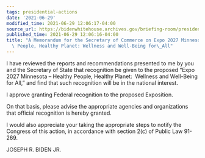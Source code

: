 ```yaml
---
tags: presidential-actions
date: '2021-06-29'
modified_time: 2021-06-29 12:06:17-04:00
source_url: https://bidenwhitehouse.archives.gov/briefing-room/presidential-actions/2021/06/29/a-memorandum-for-the-secretary-of-commerce-on-expo-2027-minnesota-healthy-people-healthy-planet-wellness-and-well-being-for-all/
published_time: 2021-06-29 12:06:16-04:00
title: "A Memorandum for the Secretary of Commerce on Expo 2027 Minnesota \u2013 Healthy\
  \ People, Healthy Planet: Wellness and Well-Being for\_All"
---
```

 
I have reviewed the reports and recommendations presented to me by you
and the Secretary of State that recognition be given to the proposed
“Expo 2027 Minnesota – Healthy People, Healthy Planet:  Wellness and
Well-Being for All,” and find that such recognition will be in the
national interest.  
  
I approve granting Federal recognition to the proposed Exposition.  
  
On that basis, please advise the appropriate agencies and organizations
that official recognition is hereby granted.  
  
I would also appreciate your taking the appropriate steps to notify the
Congress of this action, in accordance with section 2(c) of Public Law
91-269.

JOSEPH R. BIDEN JR.

